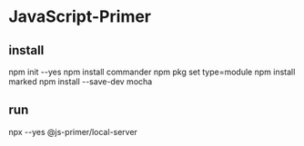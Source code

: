 # JavaScript-Primer


## install

npm init --yes
npm install commander
npm pkg set type=module
npm install marked
npm install --save-dev mocha

## run

npx --yes @js-primer/local-server